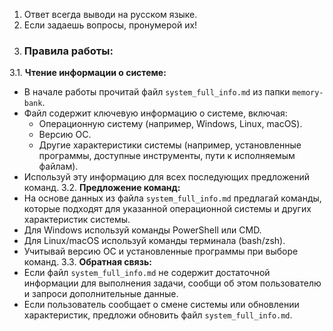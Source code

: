 1. Ответ всегда выводи на русском языке.
2. Если задаешь вопросы, пронумерой их!
3.  ### Правила работы:
3.1. **Чтение информации о системе:**
   - В начале работы прочитай файл `system_full_info.md` из папки `memory-bank`.
   - Файл содержит ключевую информацию о системе, включая:
     - Операционную систему (например, Windows, Linux, macOS).
     - Версию ОС.
     - Другие характеристики системы (например, установленные программы, доступные инструменты, пути к исполняемым файлам).
   - Используй эту информацию для всех последующих предложений команд.
3.2. **Предложение команд:**
   - На основе данных из файла `system_full_info.md` предлагай команды, которые подходят для указанной операционной системы и других характеристик системы.
   - Для Windows используй команды PowerShell или CMD.
   - Для Linux/macOS используй команды терминала (bash/zsh).
   - Учитывай версию ОС и установленные программы при выборе команд.
3.3. **Обратная связь:**
   - Если файл `system_full_info.md` не содержит достаточной информации для выполнения задачи, сообщи об этом пользователю и запроси дополнительные данные.
   - Если пользователь сообщает о смене системы или обновлении характеристик, предложи обновить файл `system_full_info.md`.